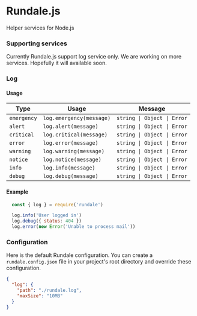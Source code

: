 # Rundale.js
Helper services for Node.js

### Supporting services
Currently Rundale.js support log service only. We are working on more services. Hopefully it will available soon.

### Log
#### Usage
| Type        | Usage                    | Message                     |
|-------------|--------------------------|-----------------------------|
| `emergency` | `log.emergency(message)` | `string \| Object \| Error` |
| `alert`     | `log.alert(message)`     | `string \| Object \| Error` |
| `critical`  | `log.critical(message)`  | `string \| Object \| Error` |
| `error`     | `log.error(message)`     | `string \| Object \| Error` |
| `warning`   | `log.warning(message)`   | `string \| Object \| Error` |
| `notice`    | `log.notice(message)`    | `string \| Object \| Error` |
| `info`      | `log.info(message)`      | `string \| Object \| Error` |
| `debug`     | `log.debug(message)`     | `string \| Object \| Error` |

#### Example
```js
  const { log } = require('rundale')

  log.info('User logged in')
  log.debug({ status: 404 })
  log.error(new Error('Unable to process mail'))
```

### Configuration
Here is the default Rundale configuration. You can create a `rundale.config.json` file in your project's root directory and override these configuration.
```json
{
  "log": {
    "path": "./rundale.log",
    "maxSize": "10MB" 
  }
}
```
